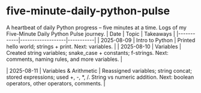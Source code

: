 # five-minute-daily-python-pulse
A heartbeat of daily Python progress – five minutes at a time. Logs of my Five-Minute Daily Python Pulse journey.
| Date       | Topic             | Takeaways |
|------------|-------------------|-----------|
| 2025-08-09 | Intro to Python    | Printed hello world; strings + print. Next: variables. |
| 2025-08-10 | Variables          | Created string variables; snake_case + constants; f-strings. Next: comments, naming rules, and more variables. |

| 2025-08-11 | Variables & Arithmetic | Reassigned variables; string concat; stored expressions; used +, -, *, /. String vs numeric addition. Next: boolean operators, other operators, comments. |
